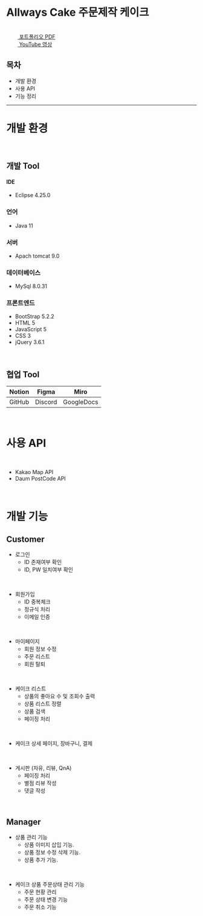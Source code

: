 # Allways Cake 주문제작 케이크

<br>

<a href="https://github.com/Left3to4/Allways/blob/main/4%E1%84%8C%E1%85%A9%20PT.pdf" rel="nofollow">
<img src="https://cdn.icon-icons.com/icons2/1066/PNG/512/Books_icon-icons.com_76879.png" width="30" height="15" style="max-width: 100%;">
포트폴리오 PDF</a>

<br>

<a href="https://youtu.be/MocYVNVYhb0" rel="nofollow">
<img src="https://user-images.githubusercontent.com/113036608/213998064-91428e50-80ec-4e94-b89c-dd6f9217d162.png" width="30" height="15" style="max-width: 100%;">
YouTube 영상</a>

<br>

## 목차
- 개발 환경
- 사용 API
- 기능 정리
---
<h1>개발 환경</h1>
<br>

## 개발 Tool

#### IDE
- Eclipse 4.25.0
### 언어
- Java 11
### 서버
- Apach tomcat 9.0
### 데이터베이스
- MySql 8.0.31
### 프론트엔드
- BootStrap 5.2.2
- HTML 5
- JavaScript 5
- CSS 3
- jQuery 3.6.1

<br>

## 협업 Tool
<table>
 <thead>
    <tr>
        <th>Notion</th>
        <th>Figma</th>
        <th>Miro</th>
    </tr>
 </thead>
 <tbody>
    <tr>
        <td>GitHub</td>
        <td>Discord</td>
        <td>GoogleDocs</td>
    </tr>
 </tbody>
</table>

<br>
<h1>사용 API </h1>
<br>

- Kakao Map API
- Daum PostCode API

<br>
<h1>개발 기능 </h1>

## Customer
- 로그인
  - ID 존재여부 확인
  - ID, PW 일치여부 확인
  
<br>

- 회원가입
  - ID 중복체크
  - 정규식 처리
  - 이메일 인증

<br>

- 마이페이지
  - 회원 정보 수정
  - 주문 리스트
  - 회원 탈퇴

<br>

- 케이크 리스트
  - 상품의 좋아요 수 및 조회수 출력
  - 상품 리스트 정렬
  - 상품 검색
  - 페이징 처리

<br>

- 케이크 상세 페이지, 장바구니, 결제

<br>

- 게시판 (자유, 리뷰, QnA)
  - 페이징 처리
  - 별점 리뷰 작성
  - 댓글 작성

<br>

## Manager
- 상품 관리 기능
  - 상품 이미지 삽입 기능.
  - 상품 정보 수정 삭제 기능.
  - 상품 추가 기능.

<br>

- 케이크 상품 주문상태 관리 기능
  - 주문 현황 관리
  - 주문 상태 변경 기능
  - 주문 취소 기능
